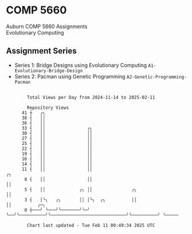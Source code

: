# COMP 5660
Auburn COMP 5660 Assignments  
Evolutionary Computing

## Assignment Series
- Series 1: Bridge Designs using Evolutionary Computing `A1-Evolutionary-Bridge-Design`
- Series 2: Pacman using Genetic Programming `A2-Genetic-Programming-Pacman`

```

        Total Views per Day from 2024-11-14 to 2025-02-11

        Repository Views
      41 ┼   ╭╮
      38 ┤   ││
      36 ┤   ││
      33 ┤   ││                ╭╮
      30 ┤   ││                ││
      27 ┤   ││                ││
      25 ┤   ││                ││
      22 ┤   ││                ││
      19 ┤   ││                ││
      16 ┤   ││                ││
      14 ┤   ││                ││
      11 ┤   ││                ││                                              ╭╮
       8 ┤   ││                ││                                              ││
       5 ┤   ││             ╭╮ ││               ╭╮                             ││
       3 ┤   │╰╮   ╭╮       ││ │╰╮  ╭╮          ││                             ││          ╭─╮
       0 ┼───╯ ╰───╯╰───────╯╰─╯ ╰──╯╰──────────╯╰─────────────────────────────╯╰──────────╯ ╰─────

        Chart last updated - Tue Feb 11 00:49:34 2025 UTC
        
```
